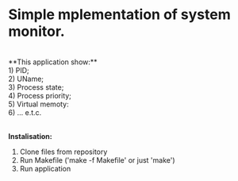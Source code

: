 Simple mplementation of system monitor.<br>
====
<br>
**This application show:** <br>
  1) PID;<br>
  2) UName;<br>
  3) Process state;<br>
  4) Process priority;<br>
  5) Virtual memoty:<br>
  6) ...   e.t.c.<br>
  <br>
  
 **Instalisation:**<br>
  1) Clone files from repository<br>
  2) Run Makefile ('make -f Makefile' or just 'make')<br>
  3) Run application <br>
